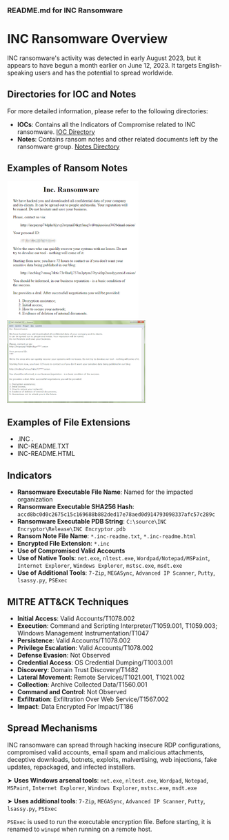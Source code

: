 ### README.md for INC Ransomware

# INC Ransomware Overview

INC ransomware's activity was detected in early August 2023, but it appears to have begun a month earlier on June 12, 2023. It targets English-speaking users and has the potential to spread worldwide.

## Directories for IOC and Notes

For more detailed information, please refer to the following directories:

- **IOCs**: Contains all the Indicators of Compromise related to INC ransomware. [IOC Directory](IOCs)
- **Notes**: Contains ransom notes and other related documents left by the ransomware group. [Notes Directory](Notes)

## Examples of Ransom Notes

![Ransom Note Example 1](INCRansomware/Gui/inc2.png)
![Ransom Note Example 2](INCRansomware/Gui/inc1.png)

## Examples of File Extensions

- .INC  .
- INC-README.TXT 
- INC-README.HTML 

## Indicators

- **Ransomware Executable File Name**: Named for the impacted organization
- **Ransomware Executable SHA256 Hash**: `accd8bc0d0c2675c15c169688b882ded17e78aed0d914793098337afc57c289c`
- **Ransomware Executable PDB String**: `C:\source\INC Encryptor\Release\INC Encryptor.pdb`
- **Ransom Note File Name**: `*.inc-readme.txt`, `*.inc-readme.html`
- **Encrypted File Extension**: `*.inc`
- **Use of Compromised Valid Accounts**
- **Use of Native Tools**: `net.exe`, `nltest.exe`, `Wordpad/Notepad/MSPaint`, `Internet Explorer`, `Windows Explorer`, `mstsc.exe`, `msdt.exe`
- **Use of Additional Tools**: `7-Zip`, `MEGASync`, `Advanced IP Scanner`, `Putty`, `lsassy.py`, `PSExec`

## MITRE ATT&CK Techniques

- **Initial Access**: Valid Accounts/T1078.002
- **Execution**: Command and Scripting Interpreter/T1059.001, T1059.003; Windows Management Instrumentation/T1047
- **Persistence**: Valid Accounts/T1078.002
- **Privilege Escalation**: Valid Accounts/T1078.002
- **Defense Evasion**: Not Observed
- **Credential Access**: OS Credential Dumping/T1003.001
- **Discovery**: Domain Trust Discovery/T1482
- **Lateral Movement**: Remote Services/T1021.001, T1021.002
- **Collection**: Archive Collected Data/T1560.001
- **Command and Control**: Not Observed
- **Exfiltration**: Exfiltration Over Web Service/T1567.002
- **Impact**: Data Encrypted For Impact/T186

## Spread Mechanisms

INC ransomware can spread through hacking insecure RDP configurations, compromised valid accounts, email spam and malicious attachments, deceptive downloads, botnets, exploits, malvertising, web injections, fake updates, repackaged, and infected installers.

➤ **Uses Windows arsenal tools**: `net.exe`, `nltest.exe`, `Wordpad`, `Notepad`, `MSPaint`, `Internet Explorer`, `Windows Explorer`, `mstsc.exe`, `msdt.exe`

➤ **Uses additional tools**: `7-Zip`, `MEGASync`, `Advanced IP Scanner`, `Putty`, `lsassy.py`, `PSExec`

`PSExec` is used to run the executable encryption file. Before starting, it is renamed to `winupd` when running on a remote host.


